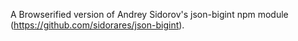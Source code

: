 A Browserified version of Andrey Sidorov's json-bigint npm
module (https://github.com/sidorares/json-bigint).


